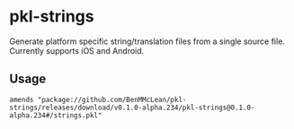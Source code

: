 # pkl-strings

Generate platform specific string/translation files from a single source file. Currently supports iOS and Android.

## Usage

```pkl
amends "package://github.com/BenMMcLean/pkl-strings/releases/download/v0.1.0-alpha.234/pkl-strings@0.1.0-alpha.234#/strings.pkl"
```
